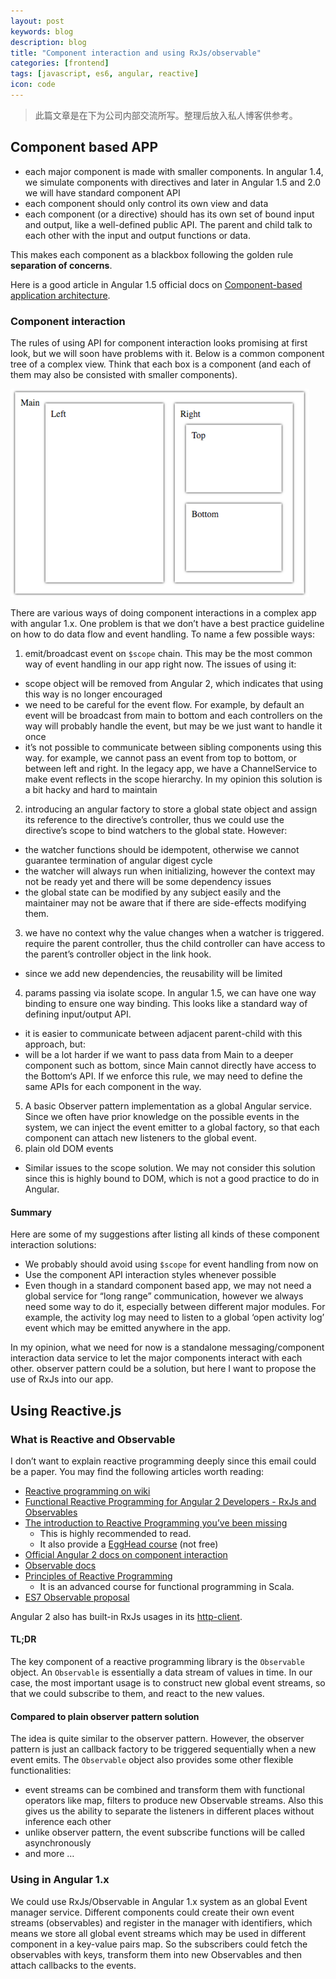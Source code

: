 ```yaml
---
layout: post
keywords: blog
description: blog
title: "Component interaction and using RxJs/observable"
categories: [frontend]
tags: [javascript, es6, angular, reactive]
icon: code
---
```

> 此篇文章是在下为公司内部交流所写。整理后放入私人博客供参考。

## Component based APP
- each major component is made with smaller components. In angular 1.4, we simulate components with directives and later in Angular 1.5 and 2.0 we will have standard component API
- each component should only control its own view and data
- each component (or a directive) should has its own set of bound input and output, like a well-defined public API. The parent and child talk to each other with the input and output functions or data.

This makes each component as a blackbox following the golden rule **separation of concerns**.

Here is a good article in Angular 1.5 official docs on [Component-based application architecture](https://docs.angularjs.org/guide/component).

### Component interaction
The rules of using API for component interaction looks promising at first look, but we will soon have problems with it. Below is a common component tree of a complex view. Think that each box is a component (and each of them may also be consisted with smaller components).

![A complex component based app](/image/post/complex_component.png)

There are various ways of doing component interactions in a complex app with angular 1.x. One problem is that we don’t have a best practice guideline on how to do data flow and event handling. To name a few possible ways:

1. emit/broadcast event on `$scope` chain. This may be the most common way of event handling in our app right now. The issues of using it:
- scope object will be removed from Angular 2, which indicates that using this way is no longer encouraged
- we need to be careful for the event flow. For example, by default an event will be broadcast from main to bottom and each controllers on the way will probably handle the event, but may be we just want to handle it once
- it’s not possible to communicate between sibling components using this way. for example, we cannot pass an event from top to bottom, or between left and right. In the legacy app, we have a ChannelService to make event reflects in the scope hierarchy. In my opinion this solution is a bit hacky and hard to maintain
2. introducing an angular factory to store a global state object and assign its reference to the directive’s controller, thus we could use the directive’s scope to bind watchers to the global state. However:
- the watcher functions should be idempotent, otherwise we cannot guarantee termination of angular digest cycle
- the watcher will always run when initializing, however the context may not be ready yet and there will be some dependency issues
- the global state can be modified by any subject easily and the maintainer may not be aware that if there are side-effects modifying them.
3. we have no context why the value changes when a watcher is triggered.
require the parent controller, thus the child controller can have access to the parent’s controller object in the link hook.
- since we add new dependencies, the reusability will be limited
4. params passing via isolate scope. In angular 1.5, we can have one way binding to ensure one way binding. This looks like a standard way of defining input/output API.
- it is easier to communicate between adjacent parent-child with this approach, but:
- will be a lot harder if we want to pass data from Main to a deeper component such as bottom, since Main cannot directly have access to the Bottom‘s API. If we enforce this rule, we may need to define the same APIs for each component in the way.
5. A basic Observer pattern implementation as a global Angular service. Since we often have prior knowledge on the possible events in the system, we can inject the event emitter to a global factory, so that each component can attach new listeners to the global event.
6. plain old DOM events
- Similar issues to the scope solution. We may not consider this solution since this is highly bound to DOM, which is not a good practice to do in Angular.

#### Summary

Here are some of my suggestions after listing all kinds of these component interaction solutions:

- We probably should avoid using `$scope` for event handling from now on
- Use the component API interaction styles whenever possible
- Even though in a standard component based app, we may not need a global service for “long range” communication, however we always need some way to do it, especially between different major modules. For example, the activity log may need to listen to a global ‘open activity log’ event which may be emitted anywhere in the app.

In my opinion, what we need for now is a standalone messaging/component interaction data service to let the major components interact with each other. observer pattern could be a solution, but here I want to propose the use of RxJs into our app.

## Using Reactive.js

### What is Reactive and Observable

I don’t want to explain reactive programming deeply since this email could be a paper. You may find the following articles worth reading:

- [Reactive programming on wiki](https://en.wikipedia.org/wiki/Reactive_programming)
- [Functional Reactive Programming for Angular 2 Developers - RxJs and Observables](http://blog.jhades.org/functional-reactive-programming-for-angular-2-developers-rxjs-and-observables/)
- [The introduction to Reactive Programming you’ve been missing](https://gist.github.com/staltz/868e7e9bc2a7b8c1f754)
  - This is highly recommended to read.
  - It also provide a [EggHead course](https://egghead.io/lessons/javascript-introducing-the-observable) (not free)
- [Official Angular 2 docs on component interaction](https://angular.io/docs/ts/latest/cookbook/component-communication.html#!%23bidirectional-service)
- [Observable docs](http://reactivex.io/documentation/observable.html)
- [Principles of Reactive Programming](https://www.coursera.org/course/reactive)
  - It is an advanced course for functional programming in Scala.
- [ES7 Observable proposal](https://www.coursera.org/course/reactive)

Angular 2 also has built-in RxJs usages in its [http-client](https://angular.io/docs/ts/latest/guide/server-communication.html#!%23rxjs).


#### TL;DR

The key component of a reactive programming library is the `Observable` object. An `Observable` is essentially a data stream of values in time. In our case, the most important usage is to construct new global event streams, so that we could subscribe to them, and react to the new values.

#### Compared to plain observer pattern solution

The idea is quite similar to the observer pattern. However, the observer pattern is just an callback factory to be triggered sequentially when a new event emits. The `Observable` object also provides some other flexible functionalities:

- event streams can be combined and transform them with functional operators like map, filters to produce new Observable streams. Also this gives us the ability to separate the listeners in different places without inference each other
- unlike observer pattern, the event subscribe functions will be called asynchronously
- and more …

### Using in Angular 1.x

We could use RxJs/Observable in Angular 1.x system as an global Event manager service. Different components could create their own event streams (observables) and register in the manager with identifiers, which means we store all global event streams which may be used in different component in a key-value pairs map. So the subscribers could fetch the observables with keys, transform them into new Observables and then attach callbacks to the events.
